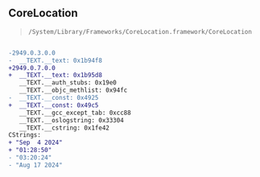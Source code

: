 ## CoreLocation

> `/System/Library/Frameworks/CoreLocation.framework/CoreLocation`

```diff

-2949.0.3.0.0
-  __TEXT.__text: 0x1b94f8
+2949.0.7.0.0
+  __TEXT.__text: 0x1b95d8
   __TEXT.__auth_stubs: 0x19e0
   __TEXT.__objc_methlist: 0x94fc
-  __TEXT.__const: 0x4925
+  __TEXT.__const: 0x49c5
   __TEXT.__gcc_except_tab: 0xcc88
   __TEXT.__oslogstring: 0x33304
   __TEXT.__cstring: 0x1fe42
CStrings:
+ "Sep  4 2024"
+ "01:28:50"
- "03:20:24"
- "Aug 17 2024"

```
